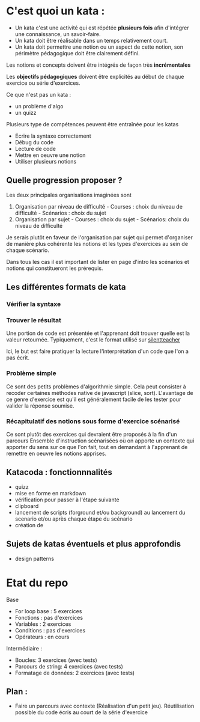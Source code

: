 
# C'est quoi un kata :

- Un kata c'est une activité qui est répétée **plusieurs fois** afin d'intégrer une connaissance, un savoir-faire.
- Un kata doit être réalisable dans un temps relativement court.
- Un kata doit permettre une notion ou un aspect de cette notion, son périmètre pédagogique doit être clairement défini.

Les notions et concepts doivent être intégrés de façon très **incrémentales**

Les **objectifs pédagogiques** doivent être explicités au début de chaque exercice ou série d'exercices.

Ce que n'est pas un kata :
 - un problème d'algo
 - un quizz 

Plusieurs type de compétences peuvent être entraînée pour les katas
- Ecrire la syntaxe correctement
- Débug du code
- Lecture de code
- Mettre en oeuvre une notion
- Utiliser plusieurs notions

## Quelle progression proposer ?

Les deux principales organisations imaginées sont 
  1. Organisation par niveau de difficulté 
    - Courses : choix du niveau de difficulté
    - Scénarios : choix du sujet 
  2. Organisation par sujet
    - Courses  : choix du sujet
    - Scénarios: choix du niveau de difficulté

Je serais plutôt en faveur de l'organisation par sujet qui permet d'organiser de manière plus cohérente les notions et les types d'exercices au sein de chaque scénario.

Dans tous les cas il est important de lister en page d'intro les scénarios et notions qui constitueront les prérequis. 

## Les différentes formats de kata

### Vérifier la syntaxe



### Trouver le résultat

Une portion de code est présentée et l'apprenant doit trouver quelle est la valeur retournée.
Typiquement, c'est le format utilisé sur [silentteacher](http://silentteacher.toxicode.fr/)

Ici, le but est faire pratiquer la lecture l'interprétation d'un code que l'on a pas écrit.

### Problème simple

Ce sont des petits problèmes d'algorithmie simple. 
Cela peut consister à recoder certaines méthodes native de javascript (slice, sort). 
L'avantage de ce genre d'exercice est qu'il est généralement facile de les tester pour valider la réponse soumise.

### Récapitulatif des notions sous forme d'exercice scénarisé

Ce sont plutôt des exercices qui devraient être proposés à la fin d'un parcours
Ensemble d'instruction scénarisées où on apporte un contexte qui apporter du sens sur ce que l'on fait, tout en demandant à l'apprenant de remettre en oeuvre les notions apprises.

## Katacoda : fonctionnnalités 

- quizz
- mise en forme en markdown
- vérification pour passer à l'étape suivante
- clipboard
- lancement de scripts (forground et/ou background) au lancement du scenario et/ou après chaque étape du scénario
- création de 



## Sujets de katas éventuels et plus approfondis

- design patterns 




# Etat du repo

Base 
- For loop base : 5 exercices
- Fonctions : pas d'exercices
- Variables : 2 exercices
- Conditions : pas d'exercices
- Opérateurs : en cours 

Intermédiaire :
- Boucles: 3 exercices (avec tests)
- Parcours de string:  4 exercices (avec tests)
- Formatage de données: 2 exercices (avec tests)

## Plan :

- Faire un parcours avec contexte (Réalisation d'un petit jeu). Réutilisation possible du code écris au court de la série d'exercice

